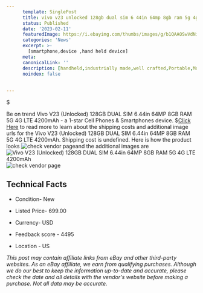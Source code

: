 ```yaml
---
      template: SinglePost
      title: vivo v23 unlocked 128gb dual sim 6 44in 64mp 8gb ram 5g 4g lte 4200mah
      status: Published
      date: '2023-02-11'
      featuredImage: https://i.ebayimg.com/thumbs/images/g/b1QAAOSwVdNikSLX/s-l225.jpg
      categories: 'News'
      excerpt: >-
        [smartphone,device ,hand held device]
      meta:
      canonicalLink: ''
      description: [handheld,industrially made,well crafted,Portable,Mobile,Compact,Convenient,Lightweight,Maneuverable,Man-portable,Miniature,Carriable,Hand-held,Light,Holdable,Transportable,Mobile device,Pocket-sized,On-the-go,Wireless,Cordless,Compact size,Convenient size, smartphone,device ,hand held device]
      noindex: false
      
        
---
```

$

Be on trend Vivo V23 (Unlocked) 128GB DUAL SIM 6.44in 64MP 8GB RAM 5G 4G LTE 4200mAh - a 1-star Cell Phones & Smartphones device.
$[Click Here](https://www.ebay.com/itm/195094478875?hash=item2d6c89801b%3Ag%3Ab1QAAOSwVdNikSLX&mkevt=1&mkcid=1&mkrid=711-53200-19255-0&campid=%253CePNCampaignId%253E&customid=%253CreferenceId%253E&toolid=10049) to read more to learn about the shipping costs and additional image urls for the Vivo V23 (Unlocked) 128GB DUAL SIM 6.44in 64MP 8GB RAM 5G 4G LTE 4200mAh. Shipping cost is undefined. Here is how the product looks ![check vendor page](https://i.ebayimg.com/thumbs/images/g/b1QAAOSwVdNikSLX/s-l225.jpg)and the additional images are![Vivo V23 (Unlocked) 128GB DUAL SIM 6.44in 64MP 8GB RAM 5G 4G LTE 4200mAh](https://i.ebayimg.com/images/g/b1QAAOSwVdNikSLX/s-l1200.jpg)![check vendor page](https://origin-galleryplus.ebayimg.com/ws/web/195094478875_2_0_1/225x225.jpg,https://origin-galleryplus.ebayimg.com/ws/web/195094478875_3_0_1/225x225.jpg,https://origin-galleryplus.ebayimg.com/ws/web/195094478875_4_0_1/225x225.jpg,https://origin-galleryplus.ebayimg.com/ws/web/195094478875_5_0_1/225x225.jpg,https://origin-galleryplus.ebayimg.com/ws/web/195094478875_6_0_1/225x225.jpg,https://origin-galleryplus.ebayimg.com/ws/web/195094478875_7_0_1/225x225.jpg,https://origin-galleryplus.ebayimg.com/ws/web/195094478875_8_0_1/225x225.jpg)



 ## Technical Facts 



     
      

 - Condition- New 


      

 - Listed Price- 699.00 


      

 - Currency- USD 


      

 - Feedback score - 4495 


      

 - Location - US 


      
      

 *_This post may contain affiliate links from eBay and other third-party websites. As an eBay affiliate, we earn from qualifying purchases. Although we do our best to keep the information up-to-date and accurate, please check the date and all details with the vendor's website before making a purchase. Not all data may be accurate._*






